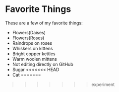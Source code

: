 # Favorite Things

These are a few of my favorite things:

- Flowers(Daises)
- Flowers(Roses)
- Raindrops on roses
- Whiskers on kittens
- Bright copper kettles
- Warm woolen mittens
- Not editing directly on GitHub
- Sugar
<<<<<<< HEAD
- Cat
=======
>>>>>>> experiment
